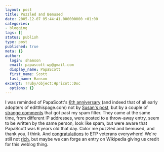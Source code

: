 ```yaml
---
layout: post
title: Puzzled and Bemused
date: 2005-12-07 05:44:41.000000000 +01:00
categories:
- blogging
tags: []
status: publish
type: post
published: true
meta: {}
author:
  login: shanson
  email: papascott-wp@gmail.com
  display_name: PapaScott
  first_name: Scott
  last_name: Hanson
excerpt: !ruby/object:Hpricot::Doc
  options: {}
---
```

<p>I was reminded of PapaScott's <a href="https://www.papascott.de/archives/1999/12/05/">6th anniversary</a> (and indeed that of all early adopters of editthispage.com) not by <a href="http://www.2020hindsight.org/2005/12/06/6-year-blogiversary/">Susan's post</a>, but by a couple of <a href="https://www.papascott.de/archives/2005/12/05/cats-in-sinks/#comment-2188" title="PapaScott &raquo; Blog Archive &raquo; Cats in Sinks">strange comments</a> that got past my spam filter. They came at the same time, from different IP addresses, were posted to a throw-away entry, seem to be written by the same person, look like spam, but were aware that PapaScott was 6 years old that day. Color me puzzled and bemused, and thank you, I think. And <a href="https://www.papascott.de/archives/2004/12/05/editthispage-again/">congratulations</a> to ETP veterans everywhere! We're still not <a href="https://www.papascott.de/archives/2005/10/12/serendipita/">rich</a>, but maybe we can forge an entry on Wikipedia giving us credit for this weblog thing.</p>
